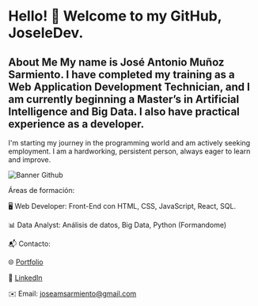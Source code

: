 # Hello! 👋 Welcome to my GitHub, JoseleDev.

## About Me My name is José Antonio Muñoz Sarmiento. I have completed my training as a Web Application Development Technician, and I am currently beginning a Master’s in Artificial Intelligence and Big Data. I also have practical experience as a developer.

I'm starting my journey in the programming world and am actively seeking employment. I am a hardworking, persistent person, always eager to learn and improve.

![Banner Github](https://github.com/user-attachments/assets/00d01610-5696-4d2c-a6fa-b667b85ec65a)

Áreas de formación:

🖥️ Web Developer: Front-End con HTML, CSS, JavaScript, React, SQL.

📊 Data Analyst: Análisis de datos, Big Data, Python (Formandome)

📬 Contacto:

🌐 [Portfolio](https://www.joseledev.es/)

💼 [LinkedIn](https://www.linkedin.com/in/joseledev)

✉️ Email: joseamsarmiento@gmail.com




<!--
**JoseleDev23/JoseleDev23** is a ✨ _special_ ✨ repository because its `README.md` (this file) appears on your GitHub profile.

Here are some ideas to get you started:

- 🔭 I’m currently working on ...
- 🌱 I’m currently learning ...
- 👯 I’m looking to collaborate on ...
- 🤔 I’m looking for help with ...
- 💬 Ask me about ...
- 📫 How to reach me: ...
- 😄 Pronouns: ...
- ⚡ Fun fact: ...
-->
